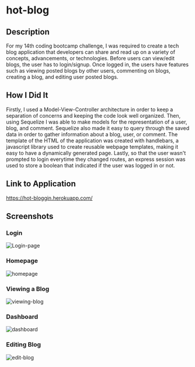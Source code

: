 # hot-blog

## Description

For my 14th coding bootcamp challenge, I was required to create a tech blog application that developers can share and read up on a variety of concepts, advancements, or technologies. Before users can view/edit blogs, the user has to login/signup. Once logged in, the users have features such as viewing posted blogs by other users, commenting on blogs, creating a blog, and editing user posted blogs.

## How I Did It

Firstly, I used a Model-View-Controller architecture in order to keep a separation of concerns and keeping the code look well organized. Then, using Sequelize I was able to make models for the representation of a user, blog, and comment. Sequelize also made it easy to query through the saved data in order to gather information about a blog, user, or comment. The template of the HTML of the application was created with handlebars, a javascript library used to create reusable webpage templates, making it easy to have a dynamically generated page. Lastly, so that the user wasn't prompted to login everytime they changed routes, an express session was used to store a boolean that indicated if the user was logged in or not.

## Link to Application

https://hot-bloggin.herokuapp.com/

## Screenshots

### Login
![Login-page](https://user-images.githubusercontent.com/106782112/193959379-beabc9d5-ab07-4897-b61e-d96ca71de60c.png)

### Homepage
![homepage](https://user-images.githubusercontent.com/106782112/193959402-04602e91-961e-4bef-9821-8d961c23190a.png)

### Viewing a Blog
![viewing-blog](https://user-images.githubusercontent.com/106782112/193959441-a2ba08b8-47cd-44d7-a489-d12ee4d9702c.png)

### Dashboard
![dashboard](https://user-images.githubusercontent.com/106782112/193959468-de2267e3-dd76-47f7-8a04-8779369c9006.png)

### Editing Blog
![edit-blog](https://user-images.githubusercontent.com/106782112/193959568-82fbb44e-6f70-4597-878a-61596a8ebae4.png)
